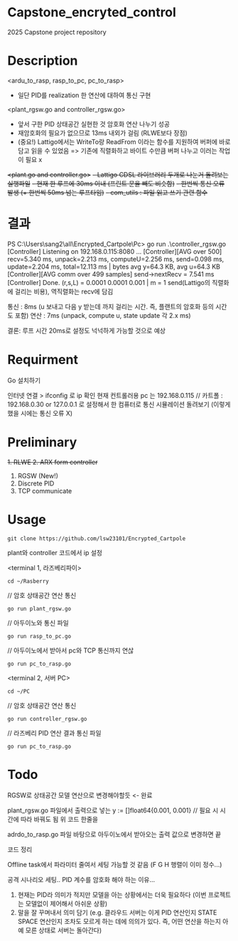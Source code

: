 Capstone_encryted_control
=============
2025 Capstone project repository

Description
====
<ardu_to_rasp, rasp_to_pc, pc_to_rasp>
- 일단 PID를 realization 한 연산에 대하여 통신 구현

<plant_rgsw.go and controller_rgsw.go>
- 앞서 구한 PID 상태공간 실현한 것 암호화 연산 나누기 성공
- 재암호화의 필요가 없으므로 13ms 내외가 걸림 (RLWE보다 장점)
- (중요!) Lattigo에서는 WriteTo랑 ReadFrom 이라는 함수를 지원하여 버퍼에 바로 담고 읽을 수 있었음
  => 기존에 직렬화하고 바이트 수만큼 버퍼 나누고 이러는 작업이 필요 x

~~<plant.go and controller.go>~~
~~- Lattigo CDSL 라이브러리 두개로 나눈거 돌려보는 실행파일~~
~~- 현재 한 루프에 30ms 이내 (프린트 문을 빼도 비슷함)~~
~~- 한번씩 통신 오류 발생 (+ 한번씩 50ms 넘는 루프타임)~~
~~- com_utils : 파일 읽고 쓰기 관련 함수~~

# 결과

PS C:\Users\sang2\all\Encrypted_Cartpole\Pc> go run .\controller_rgsw.go
[Controller] Listening on 192.168.0.115:8080 ...
[Controller][AVG over 500] recv=5.340 ms, unpack=2.213 ms, computeU=2.256 ms, send=0.098 ms, update=2.204 ms, total=12.113 ms | bytes avg y=64.3 KB, avg u=64.3 KB
[Controller][AVG comm over 499 samples] send->nextRecv = 7.541 ms
[Controller] Done. (r,s,L) = 0.0001 0.0001 0.001 | m = 1
send(Lattigo의 직렬화에 걸리는 비용), 역직렬화는 recv에 담김

통신 : 8ms (u 보내고 다음 y 받는데 까지 걸리는 시간. 즉, 플랜트의 암호화 등의 시간도 포함)
연산 : 7ms (unpack, compute u, state update 각 2.x ms)

결론: 루프 시간 20ms로 설정도 넉넉하게 가능할 것으로 예상

Requirment
=============
Go 설치하기

인터넷 연결 > ifconfig 로 ip 확인 
현재 컨트롤러용 pc 는 192.168.0.115 // 카트폴 : 192.168.0.30
or
127.0.0.1 로 설정해서 한 컴퓨터로 통신 시뮬레이션 돌려보기
(이렇게 했을 시에는 통신 오류 X)

Preliminary
===
~~1. RLWE
2. ARX form controller~~
1. RGSW (New!)
2. Discrete PID
3. TCP communicate


Usage
=============



```
git clone https://github.com/lsw23101/Encrypted_Cartpole
```





plant와 controller 코드에서 ip 설정

<terminal 1, 라즈베리파이>
```
cd ~/Rasberry
```

// 암호 상태공간 연산 통신
```
go run plant_rgsw.go 
```
// 아두이노와 통신 파일
```
go run rasp_to_pc.go 
```
// 아두이노에서 받아서 pc와 TCP 통신까지 연삲
```
go run pc_to_rasp.go 
```

<terminal 2, 서버 PC>
```
cd ~/PC
```

// 암호 상태공간 연산 통신
```
go run controller_rgsw.go
```
// 라즈베리 PID 연산 결과 통신 파일
```
go run pc_to_rasp.go 
```

Todo
====
RGSW로 상태공간 모델 연산으로 변경해야할듯 <- 완료

plant_rgsw.go 파일에서 출력으로 넣는 
y := []float64{0.001, 0.001} // 필요 시 시간에 따라 바꿔도 됨
위 코드 한줄을

adrdo_to_rasp.go 파일 바탕으로
아두이노에서 받아오는 출력 값으로 변경하면 끝

코드 정리

Offline task에서 파라미터 줄여서 세팅 가능할 것 같음 (F G H 행렬이 이미 정수...)

공격 시나리오 세팅..
PID 계수를 암호화 해야 하는 이유...
1. 현재는 PID라 의미가 적지만 모델을 아는 상황에서는 더욱 필요하다 (이번 프로젝트는 모델없이 제어해서 아쉬운 상황)
2. 말을 잘 꾸며내서 의미 담기 (e.g. 클라우드 서버는 이게 PID 연산인지 STATE SPACE 연산인지 조차도 모르게 하는 데에 의의가 있다. 즉, 어떤 연산을 하는지 아예 모른 상태로 서버는 돌아간다)

